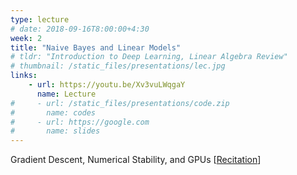 ```yaml
---
type: lecture
# date: 2018-09-16T8:00:00+4:30
week: 2
title: "Naive Bayes and Linear Models"
# tldr: "Introduction to Deep Learning, Linear Algebra Review"
# thumbnail: /static_files/presentations/lec.jpg
links: 
    - url: https://youtu.be/Xv3vuLWqgaY
      name: Lecture
#     - url: /static_files/presentations/code.zip
#       name: codes
#     - url: https://google.com
#       name: slides
---
```

Gradient Descent, Numerical Stability, and GPUs
[[Recitation](https://youtu.be/3mYiz_k8FfU)]
